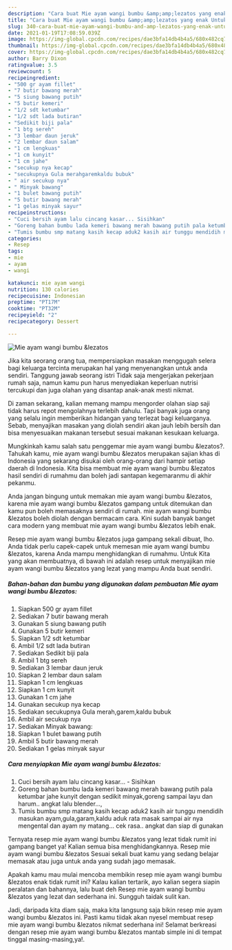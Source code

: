 ```yaml
---
description: "Cara buat Mie ayam wangi bumbu &amp;amp;lezatos yang enak Untuk Jualan"
title: "Cara buat Mie ayam wangi bumbu &amp;amp;lezatos yang enak Untuk Jualan"
slug: 340-cara-buat-mie-ayam-wangi-bumbu-and-amp-lezatos-yang-enak-untuk-jualan
date: 2021-01-19T17:08:59.039Z
image: https://img-global.cpcdn.com/recipes/dae3bfa14db4b4a5/680x482cq70/mie-ayam-wangi-bumbu-lezatos-foto-resep-utama.jpg
thumbnail: https://img-global.cpcdn.com/recipes/dae3bfa14db4b4a5/680x482cq70/mie-ayam-wangi-bumbu-lezatos-foto-resep-utama.jpg
cover: https://img-global.cpcdn.com/recipes/dae3bfa14db4b4a5/680x482cq70/mie-ayam-wangi-bumbu-lezatos-foto-resep-utama.jpg
author: Barry Dixon
ratingvalue: 3.5
reviewcount: 5
recipeingredient:
- "500 gr ayam fillet"
- "7 butir bawang merah"
- "5 siung bawang putih"
- "5 butir kemeri"
- "1/2 sdt ketumbar"
- "1/2 sdt lada butiran"
- "Sedikit biji pala"
- "1 btg sereh"
- "3 lembar daun jeruk"
- "2 lembar daun salam"
- "1 cm lengkuas"
- "1 cm kunyit"
- "1 cm jahe"
- "secukup nya kecap"
- "secukupnya Gula merahgaremkaldu bubuk"
- " air secukup nya"
- " Minyak bawang"
- "1 bulet bawang putih"
- "5 butir bawang merah"
- "1 gelas minyak sayur"
recipeinstructions:
- "Cuci bersih ayam lalu cincang kasar... Sisihkan"
- "Goreng bahan bumbu lada kemeri bawang merah bawang putih pala ketumbar jahe kunyit dengan sedikit minyak,goreng sampai layu dan harum.. angkat lalu blender...,"
- "Tumis bumbu smp matang kasih kecap aduk2 kasih air tunggu mendidih masukan ayam,gula,garam,kaldu aduk rata masak sampai air nya mengental dan ayam ny matang... cek rasa.. angkat dan siap di gunakan"
categories:
- Resep
tags:
- mie
- ayam
- wangi

katakunci: mie ayam wangi 
nutrition: 130 calories
recipecuisine: Indonesian
preptime: "PT17M"
cooktime: "PT32M"
recipeyield: "2"
recipecategory: Dessert

---
```



![Mie ayam wangi bumbu &amp;lezatos](https://img-global.cpcdn.com/recipes/dae3bfa14db4b4a5/680x482cq70/mie-ayam-wangi-bumbu-lezatos-foto-resep-utama.jpg)

Jika kita seorang orang tua, mempersiapkan masakan menggugah selera bagi keluarga tercinta merupakan hal yang menyenangkan untuk anda sendiri. Tanggung jawab seorang istri Tidak saja mengerjakan pekerjaan rumah saja, namun kamu pun harus menyediakan keperluan nutrisi tercukupi dan juga olahan yang disantap anak-anak mesti nikmat.

Di zaman  sekarang, kalian memang mampu mengorder olahan siap saji tidak harus repot mengolahnya terlebih dahulu. Tapi banyak juga orang yang selalu ingin memberikan hidangan yang terlezat bagi keluarganya. Sebab, menyajikan masakan yang diolah sendiri akan jauh lebih bersih dan bisa menyesuaikan makanan tersebut sesuai makanan kesukaan keluarga. 



Mungkinkah kamu salah satu penggemar mie ayam wangi bumbu &amp;lezatos?. Tahukah kamu, mie ayam wangi bumbu &amp;lezatos merupakan sajian khas di Indonesia yang sekarang disukai oleh orang-orang dari hampir setiap daerah di Indonesia. Kita bisa membuat mie ayam wangi bumbu &amp;lezatos hasil sendiri di rumahmu dan boleh jadi santapan kegemaranmu di akhir pekanmu.

Anda jangan bingung untuk memakan mie ayam wangi bumbu &amp;lezatos, karena mie ayam wangi bumbu &amp;lezatos gampang untuk ditemukan dan kamu pun boleh memasaknya sendiri di rumah. mie ayam wangi bumbu &amp;lezatos boleh diolah dengan bermacam cara. Kini sudah banyak banget cara modern yang membuat mie ayam wangi bumbu &amp;lezatos lebih enak.

Resep mie ayam wangi bumbu &amp;lezatos juga gampang sekali dibuat, lho. Anda tidak perlu capek-capek untuk memesan mie ayam wangi bumbu &amp;lezatos, karena Anda mampu menghidangkan di rumahmu. Untuk Kita yang akan membuatnya, di bawah ini adalah resep untuk menyajikan mie ayam wangi bumbu &amp;lezatos yang lezat yang mampu Anda buat sendiri.

<!--inarticleads1-->

##### Bahan-bahan dan bumbu yang digunakan dalam pembuatan Mie ayam wangi bumbu &amp;lezatos:

1. Siapkan 500 gr ayam fillet
1. Sediakan 7 butir bawang merah
1. Gunakan 5 siung bawang putih
1. Gunakan 5 butir kemeri
1. Siapkan 1/2 sdt ketumbar
1. Ambil 1/2 sdt lada butiran
1. Sediakan Sedikit biji pala
1. Ambil 1 btg sereh
1. Sediakan 3 lembar daun jeruk
1. Siapkan 2 lembar daun salam
1. Siapkan 1 cm lengkuas
1. Siapkan 1 cm kunyit
1. Gunakan 1 cm jahe
1. Gunakan secukup nya kecap
1. Sediakan secukupnya Gula merah,garem,kaldu bubuk
1. Ambil  air secukup nya
1. Sediakan  Minyak bawang:
1. Siapkan 1 bulet bawang putih
1. Ambil 5 butir bawang merah
1. Sediakan 1 gelas minyak sayur




<!--inarticleads2-->

##### Cara menyiapkan Mie ayam wangi bumbu &amp;lezatos:

1. Cuci bersih ayam lalu cincang kasar... - Sisihkan
1. Goreng bahan bumbu lada kemeri bawang merah bawang putih pala ketumbar jahe kunyit dengan sedikit minyak,goreng sampai layu dan harum.. angkat lalu blender...,
1. Tumis bumbu smp matang kasih kecap aduk2 kasih air tunggu mendidih masukan ayam,gula,garam,kaldu aduk rata masak sampai air nya mengental dan ayam ny matang... cek rasa.. angkat dan siap di gunakan




Ternyata resep mie ayam wangi bumbu &amp;lezatos yang lezat tidak rumit ini gampang banget ya! Kalian semua bisa menghidangkannya. Resep mie ayam wangi bumbu &amp;lezatos Sesuai sekali buat kamu yang sedang belajar memasak atau juga untuk anda yang sudah jago memasak.

Apakah kamu mau mulai mencoba membikin resep mie ayam wangi bumbu &amp;lezatos enak tidak rumit ini? Kalau kalian tertarik, ayo kalian segera siapin peralatan dan bahannya, lalu buat deh Resep mie ayam wangi bumbu &amp;lezatos yang lezat dan sederhana ini. Sungguh taidak sulit kan. 

Jadi, daripada kita diam saja, maka kita langsung saja bikin resep mie ayam wangi bumbu &amp;lezatos ini. Pasti kamu tiidak akan nyesel membuat resep mie ayam wangi bumbu &amp;lezatos nikmat sederhana ini! Selamat berkreasi dengan resep mie ayam wangi bumbu &amp;lezatos mantab simple ini di tempat tinggal masing-masing,ya!.

